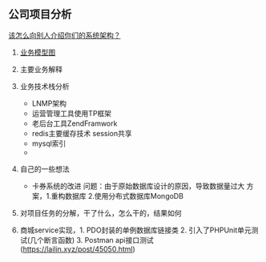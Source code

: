 ## 公司项目分析

[该怎么向别人介绍你们的系统架构？](https://juejin.im/entry/5ac9bfd4518825558359835d)


1. [业务模型图](https://viewer.diagrams.net/?title=EB.drawio#R3Vtbc9o4FP41fgxjW75IjzaQdna6M5nt7G7bNwcccGsQa0wT%2ButX50i%2BSqRpizFpXmLLup7z6TufLlhkunl6UyS79Z98meaWay%2BfLDKzXNcJmS3%2BQcpRplDPkwmrIluqTE3C%2B%2BxbqhJVudUhW6b7TsaS87zMdt3EBd9u00XZSUuKgj92sz3wvNvqLlmlWsL7RZLrqf9my3KtUplrNx%2FeptlqXTXt2urLJqlyq4T9Olnyx1YSmVtkWnBeyqfN0zTNwXqVYWS52xNf654V6bZ8SYHgzR9Pfy3nnx5v1sH2Jp1%2Biv5Jbip3fE3ygxqy6m15rGxQ8MN2mUIttkXix3VWpu93yQK%2BPgqvi7R1ucnFmyMeVXVpUaZPJzvq1MMXwEn5Ji2Lo8hSFbAr1CjQBES9PzYuIKFKW7es71XGT5TbV3XljWHEg7LND9jJDTWzpEuBFPXKi3LNV3yb5PMmNe4arsnzjvOdMtfntCyPCvbJoeRdY6ZPWfmh9fwRqpr46m32pGrGl6N6kf2Ezj1vfjEWfigW6XODDtSMS4pVWj6XkZgdWqR5UmZfuz05u288%2F1p84zzrGWH%2F4vih%2FdLyJ7w2xfBtTI9KXhjLo1U3r4mVPNIlpdDXOMknBk7yHX8oK9maUS6B%2BxrFDXA%2FdnBrRjG%2B3aVFJgafFueHdqUOvofscFRgOzqw56HFmBXH1ty34pnFfGhiHlgxsSIKiTSw6NTo6nfJvdBbHfckebbaiueFMCCYOQbQZ0LQROrDJlsuJRLSffYtucf6wBc7nm1LHLAfW%2F7suVmj1JYq3Eictt%2BegezJOWZPHEKZrOvFDlG13UH3W1n4w8NeAKHvsbrRn3ei7sNoy7fHDT%2FsRfLfe2H2vrOE9tvB42GTR4uSt%2F2CPrzj%2B6zMOPjnnpcl3xgcV%2FIeqfFDmWfbdFpLX%2Fs8TOf2mM6hBvllYLpgMPFFxyW60cL1S6M1OTGtfnYOnRLivt2LZbJnqtj5Z5pBBgBbekiMghWpFYfW3LNiakUz5M9bixL4JDJEDqQwwai6dr%2B0eKBO15CeQT047iXnVKiZ9vcjLs%2B0brykkZ1xVo3jE5dDXshcUhyPJcecUQLLKHYORrUzMxC5B5o3IsjoNojcOQX9G01R895azDE659VpXgmyk6R1Y09I0KGtG%2BXUK1bAxOBPCtFXxGbwnoi%2BTAVmFmFKBPHYDXJhqfhexJlgBU%2FOBGM0rnHEQzS34gDXPogAUWUUQmXwID7ZrSVSvyYXa6KhFUeAqCiGRZWh3MhCwLe%2Fr60vKwQcfQd4sS5E5aiwhEerqSo8o1kdvTdV61SYxXM1ecHmgcVurcjHesQCd155gWAeZlEh2RjAQnhbPAilFkl9F1nUw%2BK%2BqkfkFH6EFOHQW9VWhEgRrVNmAp%2FowxTWzaJC6loxq%2BARI76ETsSaY0%2BlKMEo2oqh2waZqaMrRHjOFNBpvOD8S5YarDQ26rywLz9NwsiAunAw1Pka6qb8sBNC0sAaI1sv9Htz1ht9zuoLo1ma5PtXYDzXoMkHM55rDlMzJBFt2w2YIlIBSLADNcQrNPBtRUYe0orOFMhcFDfxBJEBm8hSkl8cbL2mJymDfMWbogOKdm3sj4xemJnFZv4VnyQr9YdTN8GQJW0Mh9gBoN0IPyGfQgoFKpSUKkfRB46AQDmc7AKVvJeC%2BUzAc7u4I447May5qQF5%2FmD7WDoeo7s7JXwg9tUIwhAjPGN0uMisZjhFtHrgfxBQOhJrCOgiS31aKNZl4HwWNBHZlTrcr5qYYcjT43UrKINqw1ICzgxHAaWcVimMmBKkQE%2B0Gana5%2FarHrLRmasfNMlLgyYdDD8m2a07vVZQKGkUx1AkCU0PK%2BEUK19HfleASc9KeWNXO22RSZv5UL%2BQdkbE6rI8lsX1tqSMnJoaZVB%2FjNQreDHyO%2FAG7nRbHZPFZ02FfThd4B6D09uPIraRgy4qHaoudY5Wpc943ghWmZJnHZsF%2Fx3gskoMoeBGsX8kcnw%2B7Mvs4dhkaHyvRyX9YEu2JUYDzZ27A1pc02PxsB2Q8HVxvNICp5bFA3WgFV1ABsyQlwk6BbmYDW0BXc9c3AJAUk4VMqlql%2BEOAyWATDdINsAA2%2Fv9rtX2QB1COlSYmKqgp3VoYFDOIYDLpTmjJhu1FtD93ta0HULoUAb1AVW6a5t6ApTXs0ogBK31dy0HWowe%2BSozUHtcsT5uBsFEsrs19xBWjWJwZPe6pE%2BtOqbRSkbJ4DbFSIgPsfeDc1Iktsn6V4RSJeLz9KGp7Bev7%2FV3GxxHF04m4e1QOgmHui1DTFcv6n2oatPqta96PK9re6ZrVs9geXcoueERzaS%2F%2F71JotZ5w9%2ByM5%2FbM9eeeDZr%2FjqQoC6dVNd%2BL3SO75kO8vU1BC5kI089MOhHssuMAHp1p0DeiSuyzc0nl5KOn1SL13sKVMH8mm9pXsHVcWJatWunJb9b4AnGjjzE8MuGOVUbu4bTqhCXSU7rONqH5aLamfVNW6IXB3fvOlZ4yb10s5H1Yxwk9gBNKveW8AHO6%2FxXYFI6vknNl976S7Cru%2BLmuD3ZH4x%2BtE30S26mhe71mzIMRjclNZiSgUaLnVeFSjr64S0xXYbSdzCu35T1jyBHM6VnUKDGeyPfMaUutvZlwb%2BkU57DldfZlm9BVz1ked5LerkoMzmo68Jz%2BMjpHXsGBubwDS5yftxF4rX58apcUzS%2FASbz%2FwE%3D)

2. 主要业务解释

3. 业务技术栈分析
    * LNMP架构
    * 运营管理工具使用TP框架
    * 老后台工具ZendFramwork
    * redis主要缓存技术 session共享
    * mysql索引
    * 
4. 自己的一些想法
    * 卡券系统的改进 问题：由于原始数据库设计的原因，导致数据量过大 方案，1.重构数据库 2.使用分布式数据库MongoDB

5. 对项目任务的分解，干了什么，怎么干的，结果如何

6. 商城service实现，1. PDO封装的单例数据库链接类 2. 引入了PHPUnit单元测试(几个断言函数) 3. Postman api接口测试(https://lailin.xyz/post/45050.html)